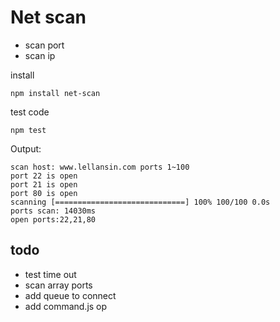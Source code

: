 
# Net scan

* scan port
* scan ip

install

    npm install net-scan

test code

	npm test

Output:

    scan host: www.lellansin.com ports 1~100
    port 22 is open
    port 21 is open
    port 80 is open
    scanning [=============================] 100% 100/100 0.0s
    ports scan: 14030ms
    open ports:22,21,80


## todo
* test time out
* scan array ports
* add queue to connect
* add command.js op